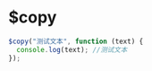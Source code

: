 # $copy

<ContainerBox title="介绍">
<template #desc>
只能通过事件触发才能复制成功
</template>
</ContainerBox>

<ContainerBox title="基础用法">

```js
$copy("测试文本", function (text) {
  console.log(text); //测试文本
});
```
<ShowCode>
<template #codes>

```js
export function $copy(text, fn = () => {}) {
  navigator.clipboard.writeText(text);
  fn(text);
}
```

</template>
</ShowCode>
</ContainerBox>

<ContainerBox title="Params">
<template #desc>

| 参数 | 说明                                                 | 类型             |
| ---- | ---------------------------------------------------- | ---------------- |
| str  | 传递要复制的值                                       | String \| Number |
| fn   | 复制成功后将会调用，并可以接收参数，参数为复制的内容 |                  |

</template>
</ContainerBox>
